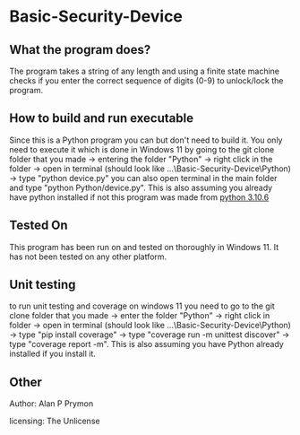 # Basic-Security-Device

## What the program does?

The program takes a string of any length and using a finite state machine checks if you enter the correct sequence of digits (0-9) to unlock/lock the program.

## How to build and run executable

Since this is a Python program you can but don't need to build it. You only need to execute it which is done in Windows 11 by going to the git clone folder that you made -> entering the folder "Python" -> right click in the folder -> open in terminal (should look like ...\Basic-Security-Device\Python) -> type "python device.py" you can also open terminal in the main folder and type "python Python/device.py". This is also assuming you already have python installed if not this program was made from [python 3.10.6](https://www.python.org/downloads/release/python-3106/)

## Tested On

This program has been run on and tested on thoroughly in Windows 11. It has not been tested on any other platform.

## Unit testing

to run unit testing and coverage on windows 11 you need to go to the git clone folder that you made -> enter the folder "Python" -> right click in folder -> open in terminal (should look like ...\Basic-Security-Device\Python) -> type "pip install coverage" -> type "coverage run -m unittest discover" -> type "coverage report -m". This is also assuming you have Python already installed if you install it.

## Other

Author: Alan P Prymon 

licensing: The Unlicense
